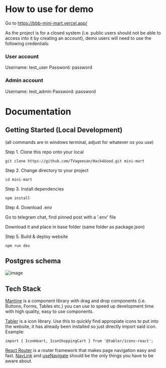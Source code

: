 # How to use for demo
Go to https://bbb-mini-mart.vercel.app/

As the project is for a closed system (i.e. public users should not be able to access into it by creating an account), demo users will need to use the following credentials:

### User account
Username: test_user
Password: password

### Admin account
Username: test_admin
Password: password

# Documentation

## Getting Started (Local Development)

(all commands are in windows terminal, adjust for whatever os you use)

Step 1. Clone this repo onto your local 

`git clone https://github.com/TVageesan/Hack4Good.git mini-mart`

Step 2. Change directory to your project

`cd mini-mart`

Step 3. Install dependencies

`npm install`

Step 4. Download .env

Go to telegram chat, find pinned post with a '.env' file

Download it and place in base folder (same folder as package.json)

Step 5. Build & deploy website 

`npm run dev`

## Postgres schema

![image](https://github.com/user-attachments/assets/6146bcd6-aa64-49c6-98cb-cf460f3b0ab2)

## Tech Stack

[Mantine](https://mantine.dev/) is a component library with drag and drop components (i.e. Buttons, Forms, Tables etc.) you can use to speed up development time with high quality, easy to use components. 

[Tabler](https://tabler.io/icons) is a icon library. Use this to quickly find appropiate icons to put into the website, it has already been installed so just directly import said icon.
Example:

 `import { IconHeart, IconShoppingCart } from '@tabler/icons-react';`

[React Router](https://reactrouter.com/start/library/) is a router framework that makes page navigation easy and fast. [NavLink](https://reactrouter.com/start/library/navigating#navlink) and [useNavigate](https://reactrouter.com/start/library/navigating#usenavigate) should be the only things you have to be aware about.
